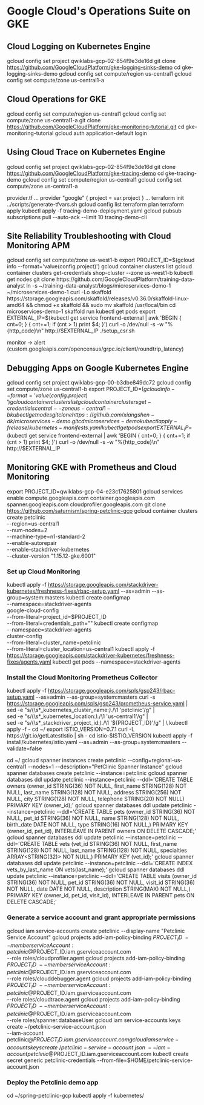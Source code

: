 # Google Cloud's Operations Suite on GKE

## Cloud Logging on Kubernetes Engine

gcloud config set project qwiklabs-gcp-02-854f9e3de16d
git clone https://github.com/GoogleCloudPlatform/gke-logging-sinks-demo
cd gke-logging-sinks-demo
gcloud config set compute/region us-central1
gcloud config set compute/zone us-central1-a

## Cloud Operations for GKE

gcloud config set compute/region us-central1
gcloud config set compute/zone us-central1-a
git clone https://github.com/GoogleCloudPlatform/gke-monitoring-tutorial.git
cd gke-monitoring-tutorial
gcloud auth application-default login

## Using Cloud Trace on Kubernetes Engine

gcloud config set project qwiklabs-gcp-02-854f9e3de16d
git clone https://github.com/GoogleCloudPlatform/gke-tracing-demo
cd gke-tracing-demo
gcloud config set compute/region us-central1
gcloud config set compute/zone us-central1-a

provider.tf
...
provider "google" {
  project = var.project
}
...
terraform init
../scripts/generate-tfvars.sh
gcloud config list
terraform plan
terraform apply
kubectl apply -f tracing-demo-deployment.yaml
gcloud pubsub subscriptions pull --auto-ack --limit 10 tracing-demo-cli


## Site Reliability Troubleshooting with Cloud Monitoring APM

gcloud config set compute/zone us-west1-b
export PROJECT_ID=$(gcloud info --format='value(config.project)')
gcloud container clusters list
gcloud container clusters get-credentials shop-cluster --zone us-west1-b
kubectl get nodes
git clone https://github.com/GoogleCloudPlatform/training-data-analyst
ln -s ~/training-data-analyst/blogs/microservices-demo-1 ~/microservices-demo-1
curl -Lo skaffold https://storage.googleapis.com/skaffold/releases/v0.36.0/skaffold-linux-amd64 && chmod +x skaffold && sudo mv skaffold /usr/local/bin
cd microservices-demo-1
skaffold run
kubectl get pods
export EXTERNAL_IP=$(kubectl get service frontend-external | awk 'BEGIN { cnt=0; } { cnt+=1; if (cnt > 1) print $4; }')
curl -o /dev/null -s -w "%{http_code}\n"  http://$EXTERNAL_IP
./setup_csr.sh

monitor -> alert (custom.googleapis.com/opencensus/grpc.io/client/roundtrip_latency)

## Debugging Apps on Google Kubernetes Engine 

gcloud config set project qwiklabs-gcp-00-b3dbe849dc72
gcloud config set compute/zone us-central1-b
export PROJECT_ID=$(gcloud info --format='value(config.project)')
gcloud container clusters list
gcloud container clusters get-credentials central --zone us-central1-b
kubectl get nodes
git clone https://github.com/xiangshen-dk/microservices-demo.git
cd microservices-demo
kubectl apply -f release/kubernetes-manifests.yaml
kubectl get pods
export EXTERNAL_IP=$(kubectl get service frontend-external | awk 'BEGIN { cnt=0; } { cnt+=1; if (cnt > 1) print $4; }')
curl -o /dev/null -s -w "%{http_code}\n"  http://$EXTERNAL_IP



## Monitoring GKE with Prometheus and Cloud Monitoring

export PROJECT_ID=qwiklabs-gcp-04-e23c17625801
gcloud services enable compute.googleapis.com container.googleapis.com spanner.googleapis.com cloudprofiler.googleapis.com
git clone https://github.com/saturnism/spring-petclinic-gcp
gcloud container clusters create petclinic \
    --region=us-central1 \
    --num-nodes=2 \
    --machine-type=n1-standard-2 \
    --enable-autorepair \
    --enable-stackdriver-kubernetes \
    --cluster-version "1.15.12-gke.6001"

### Set up Cloud Monitoring

kubectl apply -f https://storage.googleapis.com/stackdriver-kubernetes/freshness-fixes/rbac-setup.yaml --as=admin --as-group=system:masters
kubectl create configmap \
  --namespace=stackdriver-agents \
  google-cloud-config \
  --from-literal=project_id=$PROJECT_ID \
  --from-literal=credentials_path=""
kubectl create configmap \
  --namespace=stackdriver-agents \
  cluster-config \
  --from-literal=cluster_name=petclinic \
  --from-literal=cluster_location=us-central1
kubectl apply -f https://storage.googleapis.com/stackdriver-kubernetes/freshness-fixes/agents.yaml
kubectl get pods --namespace=stackdriver-agents

### Install the Cloud Monitoring Prometheus Collector

kubectl apply -f https://storage.googleapis.com/spls/gsp243/rbac-setup.yaml --as=admin --as-group=system:masters
curl -s https://storage.googleapis.com/spls/gsp243/prometheus-service.yaml | \
  sed -e "s/\(\s*_kubernetes_cluster_name:*\).*/\1 'petclinic'/g" | \
  sed -e "s/\(\s*_kubernetes_location:*\).*/\1 'us-central1'/g" | \
  sed -e "s/\(\s*_stackdriver_project_id:*\).*/\1 '${PROJECT_ID}'/g" | \
  kubectl apply -f -
cd ~/
export ISTIO_VERSION=0.7.1
curl -L https://git.io/getLatestIstio | sh -
cd istio-$ISTIO_VERSION
kubectl apply -f install/kubernetes/istio.yaml --as=admin --as-group=system:masters --validate=false

cd ~/
gcloud spanner instances create petclinic --config=regional-us-central1 --nodes=1 --description="PetClinic Spanner Instance"
gcloud spanner databases create petclinic --instance=petclinic
gcloud spanner databases ddl update petclinic --instance=petclinic --ddl='CREATE TABLE owners (owner_id STRING(36) NOT NULL, first_name STRING(128) NOT NULL, last_name STRING(128) NOT NULL, address STRING(256) NOT NULL, city STRING(128) NOT NULL, telephone STRING(20) NOT NULL) PRIMARY KEY (owner_id);'
gcloud spanner databases ddl update petclinic --instance=petclinic --ddl='CREATE TABLE pets (owner_id STRING(36) NOT NULL, pet_id STRING(36) NOT NULL, name STRING(128) NOT NULL, birth_date DATE NOT NULL, type STRING(16) NOT NULL,) PRIMARY KEY (owner_id, pet_id), INTERLEAVE IN PARENT owners ON DELETE CASCADE;'
gcloud spanner databases ddl update petclinic --instance=petclinic --ddl='CREATE TABLE vets (vet_id STRING(36) NOT NULL, first_name STRING(128) NOT NULL, last_name STRING(128) NOT NULL, specialties ARRAY<STRING(32)> NOT NULL,) PRIMARY KEY (vet_id);'
gcloud spanner databases ddl update petclinic --instance=petclinic --ddl='CREATE INDEX vets_by_last_name ON vets(last_name);'
gcloud spanner databases ddl update petclinic --instance=petclinic --ddl='CREATE TABLE visits (owner_id STRING(36) NOT NULL, pet_id STRING(36) NOT NULL, visit_id STRING(36) NOT NULL, date DATE NOT NULL, description STRING(MAX) NOT NULL,) PRIMARY KEY (owner_id, pet_id, visit_id), INTERLEAVE IN PARENT pets ON DELETE CASCADE;'


### Generate a service account and grant appropriate permissions

gcloud iam service-accounts create petclinic --display-name "Petclinic Service Account"
gcloud projects add-iam-policy-binding $PROJECT_ID \
     --member serviceAccount:petclinic@$PROJECT_ID.iam.gserviceaccount.com \
     --role roles/cloudprofiler.agent
gcloud projects add-iam-policy-binding $PROJECT_ID \
     --member serviceAccount:petclinic@$PROJECT_ID.iam.gserviceaccount.com \
     --role roles/clouddebugger.agent
gcloud projects add-iam-policy-binding $PROJECT_ID \
     --member serviceAccount:petclinic@$PROJECT_ID.iam.gserviceaccount.com \
     --role roles/cloudtrace.agent
gcloud projects add-iam-policy-binding $PROJECT_ID \
     --member serviceAccount:petclinic@$PROJECT_ID.iam.gserviceaccount.com \
     --role roles/spanner.databaseUser
gcloud iam service-accounts keys create ~/petclinic-service-account.json \
    --iam-account petclinic@$PROJECT_ID.iam.gserviceaccount.com
gcloud iam service-accounts keys create ~/petclinic-service-account.json \
    --iam-account petclinic@$PROJECT_ID.iam.gserviceaccount.com
kubectl create secret generic petclinic-credentials --from-file=$HOME/petclinic-service-account.json

### Deploy the Petclinic demo app

cd ~/spring-petclinic-gcp
kubectl apply -f kubernetes/